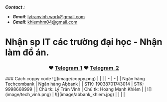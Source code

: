 ___**Contact :**___
- ___Gmail___: <lytranvinh.work@gmail.com>
- ___Gmail___: <khiemhm04@gmail.com>
# Nhận sp IT các trường đại học - Nhận làm đồ án.
<h3 align="center"> ♥️ <a href="https://t.me/uknow_2509">Telegram_1</a> ♥️ <a href="https://t.me/iamkenkyo">Telegram_2</a> </h3>  
### Cách coppy code 
![](image/coppy.png)
| | |
| - | - |
| Ngân hàng Techcombank | Ngân hàng Abbank |
| STK: 19038701743014 | STK: 9998668999 |
| Chủ tk: Lý Trần Vinh | Chủ tk: Hoàng Mạnh Khiêm |
| ![](image/tech_vinh.png) | ![](image/abbank_khiem.jpg) |
| | |



